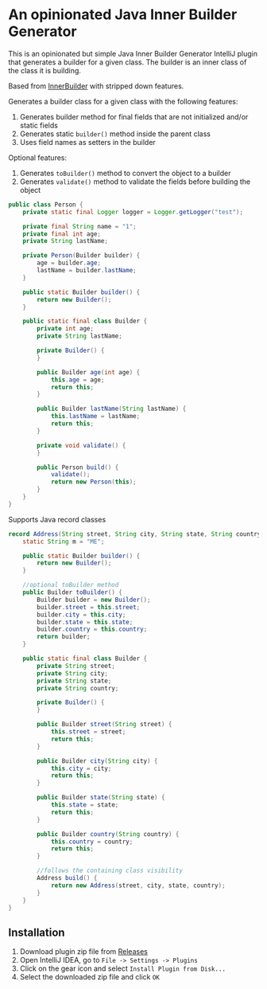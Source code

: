 <!-- Plugin description -->

# An opinionated Java Inner Builder Generator

This is an opinionated but simple Java Inner Builder Generator IntelliJ plugin that generates a
builder for a given class. The builder is an inner class of the class it is building.

Based from [InnerBuilder](https://github.com/analytically/innerbuilder) with stripped down features.

Generates a builder class for a given class with the following features:

1. Generates builder method for final fields that are not initialized and/or static fields
2. Generates static `builder()` method inside the parent class
3. Uses field names as setters in the builder

Optional features:

1. Generates `toBuilder()` method to convert the object to a builder
2. Generates `validate()` method to validate the fields before building the object

<!-- Plugin description end -->

```java
public class Person {
    private static final Logger logger = Logger.getLogger("test");

    private final String name = "1";
    private final int age;
    private String lastName;

    private Person(Builder builder) {
        age = builder.age;
        lastName = builder.lastName;
    }

    public static Builder builder() {
        return new Builder();
    }

    public static final class Builder {
        private int age;
        private String lastName;

        private Builder() {
        }

        public Builder age(int age) {
            this.age = age;
            return this;
        }

        public Builder lastName(String lastName) {
            this.lastName = lastName;
            return this;
        }

        private void validate() {
        }

        public Person build() {
            validate();
            return new Person(this);
        }
    }
}
```

Supports Java record classes

```java
record Address(String street, String city, String state, String country) {
    static String m = "ME";

    public static Builder builder() {
        return new Builder();
    }

    //optional toBuilder method
    public Builder toBuilder() {
        Builder builder = new Builder();
        builder.street = this.street;
        builder.city = this.city;
        builder.state = this.state;
        builder.country = this.country;
        return builder;
    }

    public static final class Builder {
        private String street;
        private String city;
        private String state;
        private String country;

        private Builder() {
        }

        public Builder street(String street) {
            this.street = street;
            return this;
        }

        public Builder city(String city) {
            this.city = city;
            return this;
        }

        public Builder state(String state) {
            this.state = state;
            return this;
        }

        public Builder country(String country) {
            this.country = country;
            return this;
        }

        //follows the containing class visibility
        Address build() {
            return new Address(street, city, state, country);
        }
    }
}
```

## Installation

1. Download plugin zip file from [Releases](https://github.com/junkfactory/java-inner-builder/releases)
2. Open IntelliJ IDEA, go to `File -> Settings -> Plugins`
3. Click on the gear icon and select `Install Plugin from Disk...`
4. Select the downloaded zip file and click `OK`